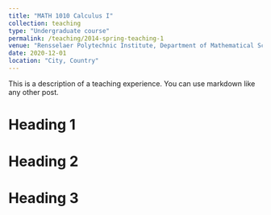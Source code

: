 ```yaml
---
title: "MATH 1010 Calculus I"
collection: teaching
type: "Undergraduate course"
permalink: /teaching/2014-spring-teaching-1
venue: "Rensselaer Polytechnic Institute, Department of Mathematical Sciences"
date: 2020-12-01
location: "City, Country"
---
```


This is a description of a teaching experience. You can use markdown like any other post.

Heading 1
======

Heading 2
======

Heading 3
======
